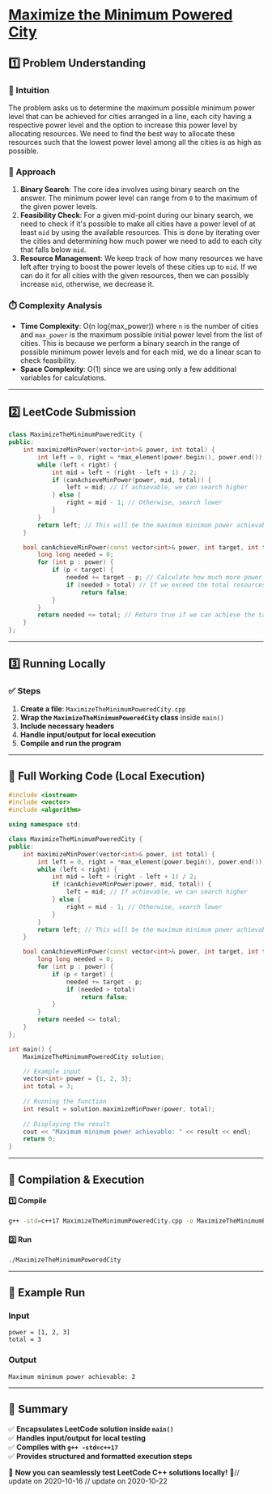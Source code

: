 # **[Maximize the Minimum Powered City](https://leetcode.com/problems/maximize-the-minimum-powered-city/description/)**  

## **1️⃣ Problem Understanding**  
### **📌 Intuition**  
The problem asks us to determine the maximum possible minimum power level that can be achieved for cities arranged in a line, each city having a respective power level and the option to increase this power level by allocating resources. We need to find the best way to allocate these resources such that the lowest power level among all the cities is as high as possible.

### **🚀 Approach**  
1. **Binary Search**: The core idea involves using binary search on the answer. The minimum power level can range from `0` to the maximum of the given power levels. 
2. **Feasibility Check**: For a given mid-point during our binary search, we need to check if it's possible to make all cities have a power level of at least `mid` by using the available resources. This is done by iterating over the cities and determining how much power we need to add to each city that falls below `mid`. 
3. **Resource Management**: We keep track of how many resources we have left after trying to boost the power levels of these cities up to `mid`. If we can do it for all cities with the given resources, then we can possibly increase `mid`, otherwise, we decrease it.

### **⏱️ Complexity Analysis**  
- **Time Complexity**: O(n log(max_power)) where `n` is the number of cities and `max_power` is the maximum possible initial power level from the list of cities. This is because we perform a binary search in the range of possible minimum power levels and for each mid, we do a linear scan to check feasibility.
- **Space Complexity**: O(1) since we are using only a few additional variables for calculations.

---  

## **2️⃣ LeetCode Submission**  
```cpp
class MaximizeTheMinimumPoweredCity {
public:
    int maximizeMinPower(vector<int>& power, int total) {
        int left = 0, right = *max_element(power.begin(), power.end());
        while (left < right) {
            int mid = left + (right - left + 1) / 2;
            if (canAchieveMinPower(power, mid, total)) {
                left = mid; // If achievable, we can search higher
            } else {
                right = mid - 1; // Otherwise, search lower
            }
        }
        return left; // This will be the maximum minimum power achievable
    }

    bool canAchieveMinPower(const vector<int>& power, int target, int total) {
        long long needed = 0;
        for (int p : power) {
            if (p < target) {
                needed += target - p; // Calculate how much more power is needed for each city
                if (needed > total) // If we exceed the total resources, return false
                    return false;
            }
        }
        return needed <= total; // Return true if we can achieve the target
    }
};  
```  

---  

## **3️⃣ Running Locally**  
### **✅ Steps**  
1. **Create a file**: `MaximizeTheMinimumPoweredCity.cpp`  
2. **Wrap the `MaximizeTheMinimumPoweredCity` class** inside `main()`  
3. **Include necessary headers**  
4. **Handle input/output for local execution**  
5. **Compile and run the program**  

---  

## **📝 Full Working Code (Local Execution)**  
```cpp
#include <iostream>
#include <vector>
#include <algorithm>

using namespace std;

class MaximizeTheMinimumPoweredCity {
public:
    int maximizeMinPower(vector<int>& power, int total) {
        int left = 0, right = *max_element(power.begin(), power.end());
        while (left < right) {
            int mid = left + (right - left + 1) / 2;
            if (canAchieveMinPower(power, mid, total)) {
                left = mid; // If achievable, we can search higher
            } else {
                right = mid - 1; // Otherwise, search lower
            }
        }
        return left; // This will be the maximum minimum power achievable
    }

    bool canAchieveMinPower(const vector<int>& power, int target, int total) {
        long long needed = 0;
        for (int p : power) {
            if (p < target) {
                needed += target - p; 
                if (needed > total) 
                    return false;
            }
        }
        return needed <= total; 
    }
};

int main() {
    MaximizeTheMinimumPoweredCity solution;

    // Example input
    vector<int> power = {1, 2, 3};
    int total = 3;
    
    // Running the function
    int result = solution.maximizeMinPower(power, total);
    
    // Displaying the result
    cout << "Maximum minimum power achievable: " << result << endl; 
    return 0;
}  
```  

---  

## **🔧 Compilation & Execution**  
#### **1️⃣ Compile**  
```bash
g++ -std=c++17 MaximizeTheMinimumPoweredCity.cpp -o MaximizeTheMinimumPoweredCity
```  

#### **2️⃣ Run**  
```bash
./MaximizeTheMinimumPoweredCity
```  

---  

## **🎯 Example Run**  
### **Input**  
```
power = [1, 2, 3]
total = 3
```  
### **Output**  
```
Maximum minimum power achievable: 2
```  

---  

## **📌 Summary**  
✅ **Encapsulates LeetCode solution inside `main()`**  
✅ **Handles input/output for local testing**  
✅ **Compiles with `g++ -std=c++17`**  
✅ **Provides structured and formatted execution steps**  

🚀 **Now you can seamlessly test LeetCode C++ solutions locally!** 🚀// update on 2020-10-16
// update on 2020-10-22
